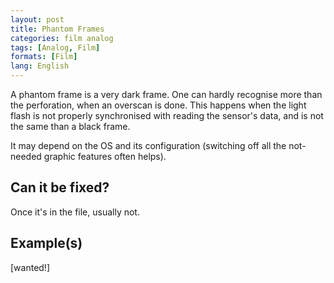 ```yaml
---
layout: post
title: Phantom Frames
categories: film analog
tags: [Analog, Film]
formats: [Film]
lang: English
---
```


A phantom frame is a very dark frame. One can hardly recognise more than the perforation, when an overscan is done. This happens when the light flash is not properly synchronised with reading the sensor's data, and is not the same than a black frame.

It may depend on the OS and its configuration (switching off all the not-needed graphic features often helps).

## Can it be fixed?

Once it's in the file, usually not.

## Example(s)

[wanted!]
